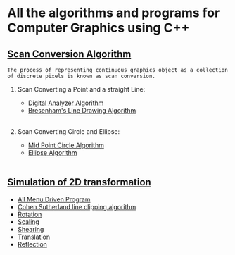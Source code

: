 # All the algorithms and programs for Computer Graphics using C++

## [Scan Conversion Algorithm](https://github.com/sthsuyash/CSIT_Labs/tree/main/3rd_Semester/Computer_Graphics/Scan_Conversion_Algorithm)

```README
The process of representing continuous graphics object as a collection of discrete pixels is known as scan conversion.
```

1. Scan Converting a Point and a straight Line:
   - [Digital Analyzer Algorithm](https://github.com/sthsuyash/C-projects/blob/main/Computer_Graphics/Scan_Conversion_Algorithm/DDA.cpp)
   - [Bresenham's Line Drawing Algorithm](https://github.com/sthsuyash/C-projects/blob/main/Computer_Graphics/Scan_Conversion_Algorithm/Bresenham.cpp)
     <br><br>

2. Scan Converting Circle and Ellipse:
   - [Mid Point Circle Algorithm](https://github.com/sthsuyash/CSIT_Labs/blob/main/3rd_Semester/Computer_Graphics/Scan_Conversion_Algorithm/circle.cpp) 
   - [Ellipse Algorithm](https://github.com/sthsuyash/CSIT_Labs/blob/main/3rd_Semester/Computer_Graphics/Scan_Conversion_Algorithm/ellipse.cpp)
<br><br>

## [Simulation of 2D transformation](https://github.com/sthsuyash/CSIT_Labs/tree/main/3rd_Semester/Computer_Graphics/Simulation_of_2D_transformation)

  - [All Menu Driven Program](https://github.com/sthsuyash/CSIT_Labs/blob/main/3rd_Semester/Computer_Graphics/Simulation_of_2D_transformation/menuDrivenAll.cpp)
  - [Cohen Sutherland line clipping algorithm](https://github.com/sthsuyash/CSIT_Labs/blob/main/3rd_Semester/Computer_Graphics/Simulation_of_2D_transformation/Cohen_Sutherland_Line_Clipping_Algorithm.cpp)
  - [Rotation](https://github.com/sthsuyash/CSIT_Labs/blob/main/3rd_Semester/Computer_Graphics/Simulation_of_2D_transformation/rotation.cpp)
  - [Scaling](https://github.com/sthsuyash/CSIT_Labs/blob/main/3rd_Semester/Computer_Graphics/Simulation_of_2D_transformation/scaling.cpp)
  - [Shearing](https://github.com/sthsuyash/CSIT_Labs/blob/main/3rd_Semester/Computer_Graphics/Simulation_of_2D_transformation/shearing.cpp)
  - [Translation](https://github.com/sthsuyash/CSIT_Labs/blob/main/3rd_Semester/Computer_Graphics/Simulation_of_2D_transformation/translation.cpp)
  - [Reflection](https://github.com/sthsuyash/CSIT_Labs/blob/main/3rd_Semester/Computer_Graphics/Simulation_of_2D_transformation/reflection.cpp)

<br><br>
